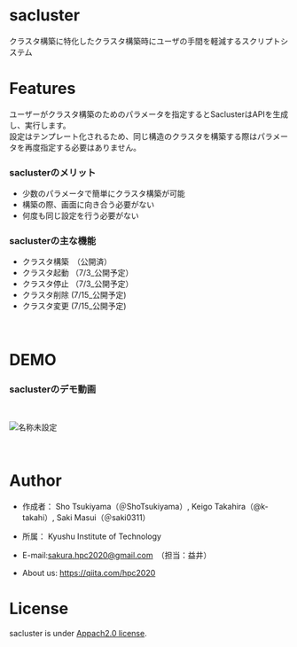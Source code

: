 # sacluster

クラスタ構築に特化したクラスタ構築時にユーザの手間を軽減するスクリプトシステム


# Features

ユーザーがクラスタ構築のためのパラメータを指定するとSaclusterはAPIを生成し、実行します。<br>
設定はテンプレート化されるため、同じ構造のクラスタを構築する際はパラメータを再度指定する必要はありません。

### saclusterのメリット
- 少数のパラメータで簡単にクラスタ構築が可能
- 構築の際、画面に向き合う必要がない
- 何度も同じ設定を行う必要がない

### saclusterの主な機能
- クラスタ構築　（公開済）
- クラスタ起動 （7/3_公開予定）
- クラスタ停止 （7/3_公開予定）
- クラスタ削除 (7/15_公開予定)
- クラスタ変更 (7/15_公開予定)

<br>

# DEMO

### saclusterのデモ動画

<br>

![名称未設定](https://user-images.githubusercontent.com/32956197/121409560-9f528a80-c99c-11eb-9967-7e092c406f56.gif)

<br>

# Author

* 作成者： Sho Tsukiyama（＠ShoTsukiyama）, Keigo Takahira（@k-takahi）, Saki Masui（＠saki0311）
* 所属： Kyushu Institute of Technology
* E-mail:sakura.hpc2020@gmail.com　（担当：益井）

* About us: https://qiita.com/hpc2020

# License

sacluster is under [Appach2.0 license](https://www.apache.org/licenses/LICENSE-2.0).
